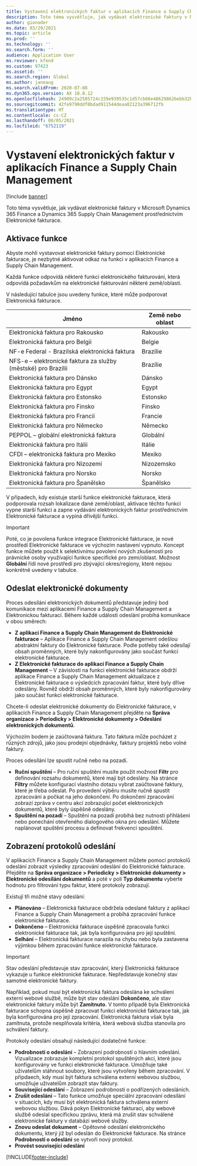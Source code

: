 ```yaml
---
title: Vystavení elektronických faktur v aplikacích Finance a Supply Chain Management
description: Toto téma vysvětluje, jak vydávat elektronické faktury v Microsoft Dynamics 365 Finance a Dynamics 365 Supply Chain Management prostřednictvím Elektronické fakturace.
author: gionoder
ms.date: 03/29/2021
ms.topic: article
ms.prod: ''
ms.technology: ''
ms.search.form: ''
audience: Application User
ms.reviewer: kfend
ms.custom: 97423
ms.assetid: ''
ms.search.region: Global
ms.author: janeaug
ms.search.validFrom: 2020-07-08
ms.dyn365.ops.version: AX 10.0.12
ms.openlocfilehash: 24909c2a2505724c159e939535c1d57cb66e48629862bebb32b3d72c0eb06c97
ms.sourcegitcommit: 42fe9790ddf0bdad911544deaa82123a396712fb
ms.translationtype: HT
ms.contentlocale: cs-CZ
ms.lasthandoff: 08/05/2021
ms.locfileid: "6752119"
---
```

# <a name="issue-electronic-invoices-in-finance-and-supply-chain-management"></a>Vystavení elektronických faktur v aplikacích Finance a Supply Chain Management

[!include [banner](../includes/banner.md)]

Toto téma vysvětluje, jak vydávat elektronické faktury v Microsoft Dynamics 365 Finance a Dynamics 365 Supply Chain Management prostřednictvím Elektronické fakturace.


## <a name="feature-activation"></a>Aktivace funkce

Abyste mohli vystavovat elektronické faktury pomocí Elektronické fakturace, je nezbytné aktivovat odkaz na funkci v aplikacích Finance a Supply Chain Management.

Každá funkce odpovídá některé funkci elektronického fakturování, která odpovídá požadavkům na elektronické fakturování některé země/oblasti.

V následující tabulce jsou uvedeny funkce, které může podporovat Elektronická fakturace.

| Jméno                                              | Země nebo oblast |
|---------------------------------------------------|----------------|
|Elektronická faktura pro Rakousko                        |Rakousko         |
|Elektronická faktura pro Belgii                         |Belgie         |
|NF-e Federal - Brazilská elektronická faktura       |Brazílie          |
|NFS-e – elektronické faktura za služby (městské) pro Brazílii|Brazílie          |
|Elektronická faktura pro Dánsko                          |Dánsko         |
|Elektronická faktura pro Egypt                        |Egypt           |
|Elektronická faktura pro Estonsko                        |Estonsko         |
|Elektronická faktura pro Finsko                         |Finsko         |
|Elektronická faktura pro Francii                          |Francie          |
|Elektronická faktura pro Německo                          |Německo         |
|PEPPOL – globální elektronická faktura                 |Globální          |
|Elektronická faktura pro Itálii                         |Itálie           |
|CFDI – elektronická faktura pro Mexiko                  |Mexiko          |
|Elektronická faktura pro Nizozemí                           |Nizozemsko     |
|Elektronická faktura pro Norsko                       |Norsko          |
|Elektronická faktura pro Španělsko                         |Španělsko           |

V případech, kdy existuje starší funkce elektronické fakturace, která podporovala rozsah lokalizace dané země/oblast, aktivace těchto funkcí vypne starší funkci a zapne vydávání elektronických faktur prostřednictvím Elektronické fakturace a vypíná dřívější funkci.

> [!IMPORTANT]
> Poté, co je povolena funkce integrace Elektronické fakturace, je nové prostředí Elektronické fakturace ve výchozím nastavení vypnuto. Koncept funkce můžete použít k selektivnímu povolení nových zkušeností pro právnické osoby využívající funkce specifické pro zemi/oblast. Možnost **Globální** řídí nové prostředí pro zbývající okres/regiony, které nejsou konkrétně uvedeny v tabulce.

## <a name="submit-electronic-documents"></a>Odeslat elektronické dokumenty

Proces odesílání elektronických dokumentů představuje jediný bod komunikace mezi aplikacemi Finance a Supply Chain Management a Elektronickou fakturací. Během každé události odeslání probíhá komunikace v obou směrech:

- **Z aplikací Finance a Supply Chain Management do Elektronické fakturace** – Aplikace Finance a Supply Chain Management odešlou abstraktní faktury do Elektronické fakturace. Podle potřeby také odesílají obsah proměnných, které byly nakonfigurovány jako součást funkcí elektronické fakturace.
- **Z Elektronické fakturace do aplikací Finance a Supply Chain Management** – V závislosti na funkci elektronické fakturace obdrží aplikace Finance a Supply Chain Management aktualizace z Elektronické fakturace o výsledcích zpracování faktur, které byly dříve odeslány. Rovněž obdrží obsah proměnných, které byly nakonfigurovány jako součást funkcí elektronické fakturace.

Chcete-li odeslat elektronické dokumenty do Elektronické fakturace, v aplikacích Finance a Supply Chain Management přejděte na **Správa organizace &gt; Periodicky &gt; Elektronické dokumenty &gt; Odeslání elektronických dokumentů**.

Výchozím bodem je zaúčtovaná faktura. Tato faktura může pocházet z různých zdrojů, jako jsou prodejní objednávky, faktury projektů nebo volné faktury.

Proces odesílání lze spustit ručně nebo na pozadí.

- **Ruční spuštění** – Pro ruční spuštění musíte použít možnost **Filtr** pro definování rozsahu dokumentů, které mají být odeslány. Na stránce **Filtry** můžete konfigurací vlastního dotazu vybrat zaúčtované faktury, které je třeba odeslat. Po provedení výběru musíte ručně spustit zpracování a počkat na jeho dokončení. Po dokončení zpracování zobrazí zpráva v centru akcí zobrazující počet elektronických dokumentů, které byly úspěšně odeslány.
- **Spuštění na pozadí** – Spuštění na pozadí probíhá bez nutnosti přihlášení nebo ponechání otevřeného dialogového okna pro odeslání. Můžete naplánovat spuštění procesu a definovat frekvenci spouštění.

## <a name="view-the-submission-logs"></a>Zobrazení protokolů odeslání

V aplikacích Finance a Supply Chain Management můžete pomocí protokolů odeslání zobrazit výsledky zpracování odeslání do Elektronické fakturace. Přejděte na **Správa organizace &gt; Periodicky &gt; Elektronické dokumenty &gt; Elektronické odesílání dokumentů** a poté v poli **Typ dokumentu** vyberte hodnotu pro filtrování typu faktur, které protokoly zobrazují.

Existují tři možné stavy odeslání:

- **Plánováno** – Elektronická fakturace obdržela odeslané faktury z aplikací Finance a Supply Chain Management a probíhá zpracování funkce elektronické fakturace.
- **Dokončeno** – Elektronická fakturace úspěšně zpracovala funkci elektronické fakturace tak, jak byla konfigurována pro její spuštění.
- **Selhání** – Elektronická fakturace narazila na chybu nebo byla zastavena výjimkou během zpracování funkce elektronické fakturace.

> [!IMPORTANT]
> Stav odeslání představuje stav zpracování, který Elektronická fakturace vykazuje u funkce elektronické fakturace. Nepředstavuje konečný stav samotné elektronické faktury.
>
> Například, pokud musí být elektronická faktura odeslána ke schválení externí webové službě, může být stav odeslání **Dokončeno**, ale stav elektronické faktury může být **Zamítnuto**. V tomto případě byla Elektronická fakturace schopna úspěšně zpracovat funkci elektronické fakturace tak, jak byla konfigurována pro její zpracování. Elektronická faktura však byla zamítnuta, protože nesplňovala kritéria, která webová služba stanovila pro schválení faktury.

Protokoly odeslání obsahují následující dodatečné funkce:

- **Podrobnosti o odeslání** – Zobrazení podrobností o hlavním odeslání. Vizualizace zobrazuje kompletní protokol spuštěných akcí, které jsou konfigurovány ve funkci elektronické fakturace. Umožňuje také uživatelům stáhnout soubory, které jsou vytvořeny během zpracování. V přípdaech, kdy musí být faktura schválena externí webovou službou, umožňuje uživatelům zobrazit stav faktury.
- **Související odeslání** – Zobrazení podrobností o podřízených odesláních.
- **Zrušit odeslání** – Tato funkce umožňuje speciální zpracování odesílání v situacích, kdy musí být elektronická faktura schválena externí webovou službou. Dává pokyn Elektronické fakturaci, aby webové službě odeslal specifickou zprávu, která má zrušit stav schválené elektronické faktury v databázi webové služby.
- **Znovu odeslat dokument** – Opětovné odeslání elektronického dokumentu, který již byl odeslán do Elektronické fakturace. Na stránce **Podrobnosti o odeslání** se vytvoří nový protokol.
- **Provést související odeslání**


[!INCLUDE[footer-include](../../includes/footer-banner.md)]
